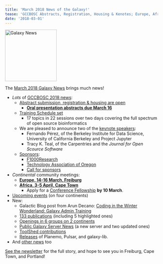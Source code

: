 ```yaml
---
title: 'March 2018 News of the Galaxy!'
tease: 'GCCBOSC Abstracts, Registration, Housing & Kenotes; Europe, Africa, blog, pubs, servers, jobs, ...'
date: '2018-03-01'
---
```

[<img class="pull-right" src="/src/images/galaxy-logos/GalaxyNews.png" alt="Galaxy News" width="170" />](/src/galaxy-updates/2018-03/index.md>)

The [March 2018 Galaxy News](/src/galaxy-updates/2018-03/index.md) brings much news! 

* *Lots* of [GCCBOSC 2018 news](/src/galaxy-updates/2018-03/index.md#gccbosc-2018):
  * [Abstract submission, registration & housing are open](/src/galaxy-updates/2018-03/index.md#abstract-submission-registration-and-housing-are-open)
    * **[Oral presentation abstracts due March 16](https://easychair.org/conferences/?conf=gccbosc2018)**
  * [Training Schedule set](/src/galaxy-updates/2018-03/index.md#training-schedule-set)
    * 17 topics in 22 sessions over two days covering the full spectrum of open source bioinformatics
  * We are pleased to announce two of the [keynote speakers](http://localhost:8080/galaxy-updates/2018-03/#keynote-speakers):
    * Fernando Pérez, of the Berkeley Institute for Data Science, University of California Berkeley and Project Jupyter
    * Tracy K. Teal, of the Carpentries and the *Journal for Open Scource Software*
  * [Sponsors](/src/galaxy-updates/2018-03/index.md#gccbosc-2018-sponsors):
    * [F1000Research](/src/galaxy-updates/2018-03/index.md#f1000research)
    * [Technology Association of Oregon](/src/galaxy-updates/2018-03/index.md#technology-association-of-oregon)
    * [Call for sponsors](/src/galaxy-updates/2018-03/index.md#call-for-sponsors)
* *Continental* community meetings:
  * [**Europe, 14-16 March, Freiburg**](/src/galaxy-updates/2018-03/index.md#elixir-galaxy-community-kickoff-and-meeting-march-freiburg)
  * [**Africa, 3-5 April, Cape Town**](/src/galaxy-updates/2018-03/index.md#galaxy-africa-3-5-april-cape-town)
    * Apply for a [Conference Fellowship](/src/galaxy-updates/2018-03/index.md#conference-fellowships) **by 10 March**.
* [Upcoming events](/src/galaxy-updates/2018-03/index.md#upcoming-events) (on four continents)
* New:
  * Galactic Blog post from Arun Decano: [Coding in the Winter Wonderland: Galaxy Admin Training](/src/galaxy-updates/2018-03/index.md#new-galactic-blog-entry-coding-in-the-winter-wonderland-galaxy-admin-training)
  * [133 publications](/src/galaxy-updates/2018-03/index.md#publications) (including 5 highlighted ones)
  * [Openings in 6 groups on 2 continents](/src/galaxy-updates/2018-03/index.md#whos-hiring)
  * [Public Galaxy Server News](/src/galaxy-updates/2018-03/index.md#public-galaxy-server-news) (a new server and two updated ones)
  * [ToolShed contributions](/src/galaxy-updates/2018-03/index.md#toolshed-contributions)
  * [Releases](/src/galaxy-updates/2018-03/index.md#releases) of Planemo, Pulsar, and galaxy-lib.
* And [other news](/src/galaxy-updates/2018-03/index.md#other-news) too

[See the newsletter](/src/galaxy-updates/2018-03/index.md) for the full story, and hope to see you in Freiburg, Cape Town, and Portland!
